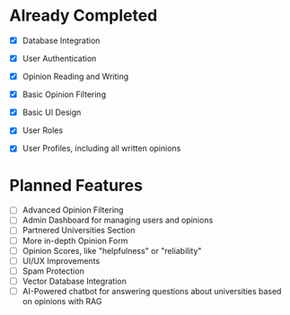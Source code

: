 # Already Completed
- [x] Database Integration
- [x] User Authentication
- [x] Opinion Reading and Writing
- [x] Basic Opinion Filtering
- [x] Basic UI Design
- [x] User Roles
- [x] User Profiles, including all written opinions


# Planned Features
- [ ] Advanced Opinion Filtering
- [ ] Admin Dashboard for managing users and opinions
- [ ] Partnered Universities Section
- [ ] More in-depth Opinion Form
- [ ] Opinion Scores, like "helpfulness" or "reliability"
- [ ] UI/UX Improvements
- [ ] Spam Protection
- [ ] Vector Database Integration
- [ ] AI-Powered chatbot for answering questions about universities based on opinions with RAG